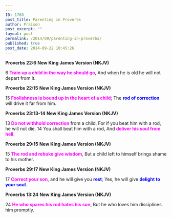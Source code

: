 ```yaml
---
---
ID: 1768
post_title: Parenting in Proverbs
author: Praison
post_excerpt: ""
layout: post
permalink: /2014/09/parenting-in-proverbs/
published: true
post_date: 2014-09-22 10:45:26
---
```

<strong>Proverbs 22:6</strong>
<strong>New King James Version (NKJV)</strong>

6 <span style="color: #ff00ff;"><strong>Train up a child in the way he should go</strong></span>,
And when he is old he will not depart from it.

<strong>Proverbs 22:15</strong>
<strong>New King James Version (NKJV)</strong>

15 <span style="color: #ff00ff;"><strong>Foolishness is bound up in the heart of a child</strong></span>;
The <span style="color: #0000ff;"><strong>rod of correction</strong></span> will drive it far from him.

<strong>Proverbs 23:13-14</strong>
<strong> New King James Version (NKJV)</strong>

13 <span style="color: #ff00ff;"><strong>Do not withhold correction</strong></span> from a child,
For if you beat him with a rod, he will not die.
14 You shall beat him with a rod,
And <span style="color: #ff00ff;"><strong>deliver his soul from hell</strong></span>.

<strong>Proverbs 29:15</strong>
<strong> New King James Version (NKJV)</strong>

15 <span style="color: #ff00ff;"><strong>The rod and rebuke give wisdom</strong></span>,
But a child left to himself brings shame to his mother.

<strong>Proverbs 29:17</strong>
<strong> New King James Version (NKJV)</strong>

17 <span style="color: #ff00ff;"><strong>Correct your son</strong></span>, and he will give you <strong><span style="color: #0000ff;">rest</span></strong>;
Yes, he will give <strong><span style="color: #0000ff;">delight to your soul</span></strong>.

<strong>Proverbs 13:24</strong>
<strong> New King James Version (NKJV)</strong>

24 <span style="color: #ff00ff;"><strong>He who spares his rod hates his son</strong></span>,
But he who loves him disciplines him promptly.